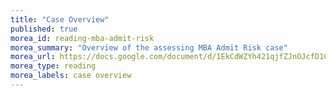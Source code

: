 ```yaml
---
title: "Case Overview"
published: true
morea_id: reading-mba-admit-risk
morea_summary: "Overview of the assessing MBA Admit Risk case"
morea_url: https://docs.google.com/document/d/1EkCdWZYh421qjfZJnOJcfD1GsZlWdpTfcx5xrQ6CmUU/edit?tab=t.0
morea_type: reading
morea_labels: case overview
---
```


